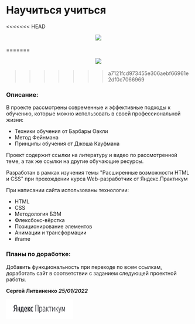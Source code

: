 # Научиться учиться
<<<<<<< HEAD
<p align="center">
<img src="./images/screenshots/chrome_nANVItB00k.gif?raw=true" width="640px">
</p>
=======

<p align="center">
<img src="./images/screenshots/chrome_nANVItB00k.gif?raw=true" width="640px">
</p>

>>>>>>> a7121fcd973455e306aebf66961e2df0c7066969
### Описание:
В проекте рассмотрены современные и эффективные подходы к обучению,
которые можно использовать в своей профессиональной жизни:
- Техники обучения от Барбары Оакли
- Метод Фейнмана
- Принципы обучения от Джоша Кауфмана

Проект содержит ссылки на литературу и видео по рассмотренной теме,
а так же ссылки на другие обучающие ресурсы.

Разработан в рамках изучения темы "Расширенные возможности HTML и CSS" при
прохождении курса Web-разработчик от Яндекс.Практикум

При написании сайта использованы технологии:
- HTML
- CSS
- Методология БЭМ
- Флексбокс-вёрстка
- Позиционирование элементов
- Анимации и трансформации
- iframe

### Планы по доработке:
Добавить функциональность при переходе по всем ссылкам, доработать сайт в соответствии с заданием следующей проектной работы.

__Сергей Литвиненко__
**_25/01/2022_**


<img src="./images/logo/Prakticum.png" width="183px">
